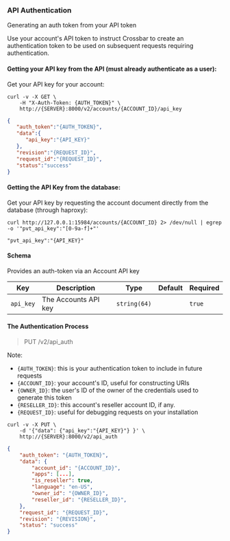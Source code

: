 ### API Authentication

Generating an auth token from your API token

Use your account's API token to instruct Crossbar to create an authentication token to be used on subsequent requests requiring authentication.

#### Getting your API key from the API (must already authenticate as a user):

Get your API key for your account:

```shell
curl -v -X GET \
    -H "X-Auth-Token: {AUTH_TOKEN}" \
    http://{SERVER}:8000/v2/accounts/{ACCOUNT_ID}/api_key
```

```json
{
   "auth_token":"{AUTH_TOKEN}",
   "data":{
      "api_key":"{API_KEY}"
   },
   "revision":"{REQUEST_ID}",
   "request_id":"{REQUEST_ID}",
   "status":"success"
}
```

#### Getting the API Key from the database:

Get your API key by requesting the account document directly from the database (through haproxy):
```shell
curl http://127.0.0.1:15984/accounts/{ACCOUNT_ID} 2> /dev/null | egrep -o '"pvt_api_key":"[0-9a-f]+"'
```


```
"pvt_api_key":"{API_KEY}"
```

#### Schema

Provides an auth-token via an Account API key



Key | Description | Type | Default | Required
--- | ----------- | ---- | ------- | --------
`api_key` | The Accounts API key | `string(64)` |   | `true`


#### The Authentication Process

> PUT /v2/api_auth

Note:

* `{AUTH_TOKEN}`: this is your authentication token to include in future requests
* `{ACCOUNT_ID}`: your account's ID, useful for constructing URIs
* `{OWNER_ID}`: the user's ID of the owner of the credentials used to generate this token
* `{RESELLER_ID}`: this account's reseller account ID, if any.
* `{REQUEST_ID}`: useful for debugging requests on your installation

```shell
curl -v -X PUT \
    -d '{"data": {"api_key":"{API_KEY}"} }' \
    http://{SERVER}:8000/v2/api_auth
```

```json
{
    "auth_token": "{AUTH_TOKEN}",
    "data": {
        "account_id": "{ACCOUNT_ID}",
        "apps": [...],
        "is_reseller": true,
        "language": "en-US",
        "owner_id": "{OWNER_ID}",
        "reseller_id": "{RESELLER_ID}",
    },
    "request_id": "{REQUEST_ID}",
    "revision": "{REVISION}",
    "status": "success"
}
```
